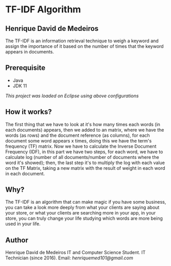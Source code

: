 # TF-IDF Algorithm

## Henrique David de Medeiros

The TF-IDF is an information retrieval technique to weigh a keyword and assign the importance of it based on the number of times that the keyword appears in documents. 

## Prerequisite

- Java
- JDK 11

_This project was loaded on Eclipse using above configurations_

## How it works?

The first thing that we have to look at it's how many times each words (in each documents) appears, then we added to an matrix, where we have the words (as rows) and the document reference (as columns), for each document some word appears x times, doing this we have the term's frequency (TF) matrix. Now we have to calculate the Inverse Document Frequency (IDF), in this part we have two steps, for each word, we have to calculate log (number of all documents/number of documents where the word it's showed); then, the last step it's to multiply the log with each value on the TF Matrix, taking a new matrix with the result of weight in each word in each document.

## Why?

The TF-IDF is an algorithm that can make magic if you have some business, you can take a look more deeply from what your clients are saying about your store, or what your clients are searching more in your app, in your store, you can truly change your life studying which words are more being used in your life.

## Author

Henrique David de Medeiros
IT and Computer Science Student. IT Technician (since 2016).
Email: _henriquemed101@gmail.com_
